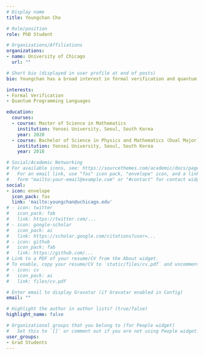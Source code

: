 ```yaml
---
# Display name
title: Youngchan Cho

# Role/position
role: PhD Student

# Organizations/Affiliations
organizations:
- name: University of Chicago
  url: ""

# Short bio (displayed in user profile at end of posts)
bio: Youngchan has a broad interest in formal verification and quantum programming languages.

interests:
- Formal Verification
- Quantum Programming Languages

education:
  courses:
  - course: Master of Science in Mathematics
    institution: Yonsei University, Seoul, South Korea
    year: 2020
  - course: Bachelor of Science in Physics and Mathematics (Dual Major)
    institution: Yonsei University, Seoul, South Korea
    year: 2018

# Social/Academic Networking
# For available icons, see: https://sourcethemes.com/academic/docs/page-builder/#icons
#   For an email link, use "fas" icon pack, "envelope" icon, and a link in the
#   form "mailto:your-email@example.com" or "#contact" for contact widget.
social:
- icon: envelope
  icon_pack: fas
  link: 'mailto:youngchan@uchicago.edu'
# - icon: twitter
#   icon_pack: fab
#   link: https://twitter.com/...
# - icon: google-scholar
#   icon_pack: ai
#   link: https://scholar.google.com/citations?user=...
# - icon: github
#   icon_pack: fab
#   link: https://github.com/...
# Link to a PDF of your resume/CV from the About widget.
# To enable, copy your resume/CV to `static/files/cv.pdf` and uncomment the lines below.
# - icon: cv
#   icon_pack: ai
#   link: files/cv.pdf

# Enter email to display Gravatar (if Gravatar enabled in Config)
email: ""

# Highlight the author in author lists? (true/false)
highlight_name: false

# Organizational groups that you belong to (for People widget)
#   Set this to `[]` or comment out if you are not using People widget.
user_groups:
- Grad Students
---
```

